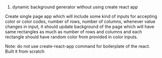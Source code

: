 1. dynamic background generator without using create react app

Create single page app which will include some kind of inputs for accepting color or color codes, number of rows, number of columns, whenever value changes in input, it should update background of the page which will have same rectangles as much as number of rows and columns and each rectangle should have random color from provided in color inputs.

Note: do not use create-react-app command for boilerplate of the react. Built it from scratch
